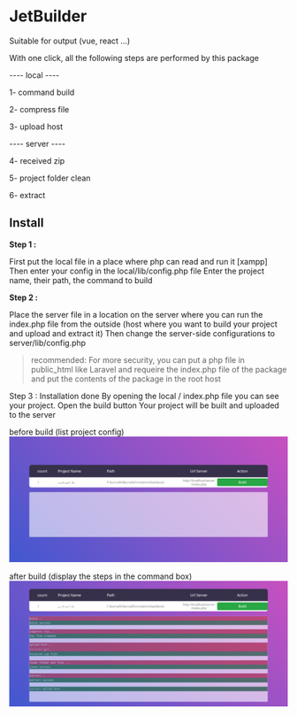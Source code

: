 # JetBuilder
Suitable for output (vue, react ...)

With one click, all the following steps are performed by this package

---- local ----

1- command build

2- compress file

3- upload host

---- server ----

4- received zip

5- project folder clean 

6- extract


## Install
**Step 1 :**

First put the local file in a place where php can read and run it
[xampp]
Then enter your config in the local/lib/config.php file
Enter the project name, their path, the command to build 

**Step 2 :**

Place the server file in a location on the server where you can run the index.php file from the outside (host where you want to build your project and upload and extract it)
Then change the server-side configurations to server/lib/config.php


> recommended:
> For more security, you can put a php file in public_html like Laravel and requeire the index.php file of the package and put the contents of the package in the root host 


Step 3 :
Installation done By opening the local / index.php file you can see your project.
Open the build button Your project will be built and uploaded to the server

before build (list project config)
<img src="https://raw.githubusercontent.com/iransoftnet1/JetBuilder/main/doc/before.png" alt="before pic">

after build (display the steps in the command box)
<img src="https://raw.githubusercontent.com/iransoftnet1/JetBuilder/main/doc/after.png" alt="before pic">
